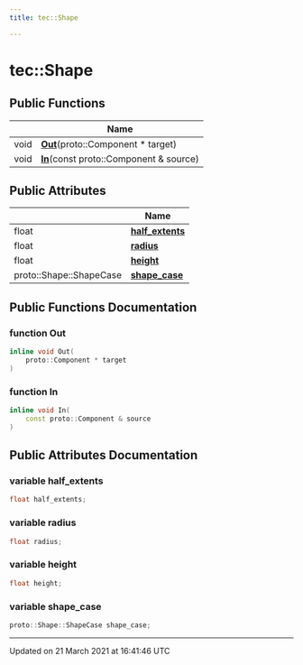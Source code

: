 ```yaml
---
title: tec::Shape

---
```


# tec::Shape



## Public Functions

|                | Name           |
| -------------- | -------------- |
| void | **[Out](/engine/Classes/structtec_1_1_shape/#function-out)**(proto::Component * target) |
| void | **[In](/engine/Classes/structtec_1_1_shape/#function-in)**(const proto::Component & source) |

## Public Attributes

|                | Name           |
| -------------- | -------------- |
| float | **[half_extents](/engine/Classes/structtec_1_1_shape/#variable-half_extents)**  |
| float | **[radius](/engine/Classes/structtec_1_1_shape/#variable-radius)**  |
| float | **[height](/engine/Classes/structtec_1_1_shape/#variable-height)**  |
| proto::Shape::ShapeCase | **[shape_case](/engine/Classes/structtec_1_1_shape/#variable-shape_case)**  |

## Public Functions Documentation

### function Out

```cpp
inline void Out(
    proto::Component * target
)
```


### function In

```cpp
inline void In(
    const proto::Component & source
)
```


## Public Attributes Documentation

### variable half_extents

```cpp
float half_extents;
```


### variable radius

```cpp
float radius;
```


### variable height

```cpp
float height;
```


### variable shape_case

```cpp
proto::Shape::ShapeCase shape_case;
```


-------------------------------

Updated on 21 March 2021 at 16:41:46 UTC